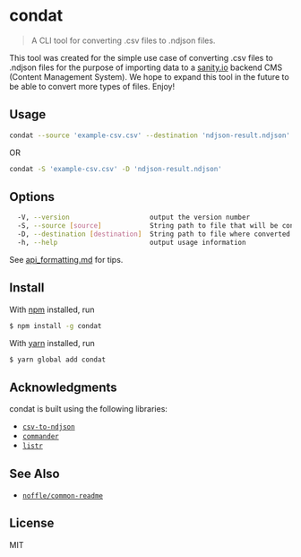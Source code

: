 # condat

> A CLI tool for converting .csv files to .ndjson files.

This tool was created for the simple use case of converting .csv files to .ndjson files for the purpose of importing data to a [sanity.io](https://www.sanity.io/) backend CMS (Content Management System). We hope to expand this tool in the future to be able to convert more types of files. Enjoy!

## Usage

```bash
condat --source 'example-csv.csv' --destination 'ndjson-result.ndjson'
```
OR
```bash
condat -S 'example-csv.csv' -D 'ndjson-result.ndjson'
```

## Options

```bash
  -V, --version                    output the version number
  -S, --source [source]            String path to file that will be converted
  -D, --destination [destination]  String path to file where converted data will be written
  -h, --help                       output usage information
```

See [api_formatting.md](api_formatting.md) for tips.

## Install

With [npm](https://npmjs.org/) installed, run

```bash
$ npm install -g condat
```

With [yarn](https://yarnpkg.com/en/) installed, run

```bash
$ yarn global add condat
```

## Acknowledgments

condat is built using the following libraries:

- [`csv-to-ndjson`](https://github.com/simonjang/csv-to-ndjson)
- [`commander`](https://github.com/tj/commander.js)
- [`listr`](https://github.com/SamVerschueren/listr)

## See Also

- [`noffle/common-readme`](https://github.com/noffle/common-readme)

## License

MIT

